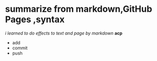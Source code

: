 # summarize from markdown,GitHub Pages ,syntax
*i learned to do effects to text and page by markdown*
**acp**
* add 
* commit 
* push
